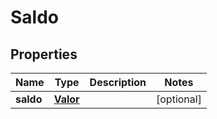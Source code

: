
# Saldo

## Properties
Name | Type | Description | Notes
------------ | ------------- | ------------- | -------------
**saldo** | [**Valor**](Valor.md) |  |  [optional]



